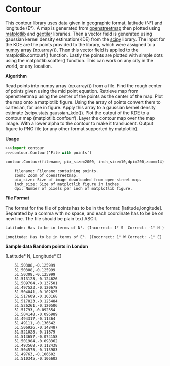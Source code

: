 Contour
=======

This contour library uses data given in geographic format, latitude (N°) and longitude (E°). A map is generated from [openstreetmap] then plotted using [matplotlib] and [geotiler] libraries. Then a vector field is generated using gaussian kernel density estimation(KDE) from the [scipy] library. The input for the KDE are the points provided to the library, which were assigned to a [numpy] array (np.array()). Then this vector field is applied to the matplotlib.contourf() function. Lastly the points are plotted with simple dots using the matplotlib.scatter() function. This can work on any city in the world, or any location.     

**Algorithm**

Read points into numpy array (np.array()) from a file. 
Find the rough center of points given using the mid point equation. 
Retrieve map from openstreetmap using the center of the points as the center of the map.
Plot the map onto a matplotlib figure.
Using the array of points convert them to cartesian, for use in figure.
Apply this array to a gaussian kernel density estimate (scipy.stats.gaussian_kde()).
Plot the output of the KDE to a contour map (matplotlib.confourf).
Layer the contour map over the map image. With a lower alpha to the contour to make it translucent.
Output figure to PNG file (or any other format supported by matplotlib).  

**Usage**

```python
>>>import contour
>>>contour.Contour(‘File with points’)
```
```
contour.Contour(filename, pix_size=2000, inch_size=10,dpi=200,zoom=14)

	filename: Filename containing points.
	zoom: Zoom of openstreetmap.
	pix_size: Size of image downloaded from open-street map. 
	inch_size: Size of matplotlib figure in inches.
	dpi: Number of pixels per inch of matplotlib figure.
```


**File Format**

The format for the file of points has to be in the format: [latitude,longitude]. Separated by a  comma with no space, and each coordinate has to be be on new line. The file should be plain text ASCII.
	
	Latitude: Has to be in terms of N°. (Incorrect: 1° S  Correct: -1° N )
	
	Longitude: Has to be in terms of E°. (Incorrect: 1° W Correct: -1° E)


**Sample data Random points in London**
					
[Latitude° N, Longitude° E]
```
	51.50308,-0.125999
	51.50308,-0.125999
	51.50308,-0.125999
	51.513123,-0.124626
	51.509704,-0.137501
	51.497523,-0.120678
	51.504041,-0.102825
	51.517609,-0.103168
	51.517823,-0.125484
	51.526261,-0.120506
	51.51793,-0.092354
	51.504148,-0.096989
	51.494317,-0.11364
	51.49111,-0.136642
	51.506926,-0.148487
	51.521028,-0.11879
	51.513657,-0.074158
	51.501904,-0.098362
	51.493568,-0.112438
	51.504575,-0.113983
	51.49763,-0.106602
	51.510345,-0.106602
```

	
[openstreetmap]: http://openstreetmap.org/ 
[matplotlib]: http://matplotlib.org/ 
[geotiler]: http://wrobell.it-zone.org/geotiler/ 
[scipy]: http://www.scipy.org/
[numpy]: http://www.numpy.org/

